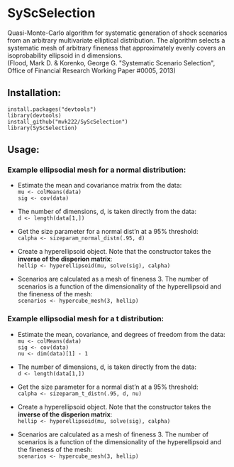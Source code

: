 # SyScSelection
Quasi-Monte-Carlo algorithm for systematic generation of shock scenarios from an arbitrary multivariate elliptical distribution. The algorithm selects a systematic mesh of arbitrary fineness that approximately evenly covers an isoprobability ellipsoid in d dimensions.<br />
(Flood, Mark D. &amp; Korenko, George G. "Systematic Scenario Selection", Office of Financial Research Working Paper #0005, 2013)

## Installation:
```
install.packages("devtools")
library(devtools)
install_github("mvk222/SyScSelection")
library(SyScSelection)
```

## Usage:
### Example ellipsodial mesh for a normal distribution:
- Estimate the mean and covariance matrix from the data:<br />
```mu <- colMeans(data)```<br />
```sig <- cov(data)```

- The number of dimensions, d, is taken directly from the data:<br />
```d <- length(data[1,])```

- Get the size parameter for a normal dist’n at a 95% threshold:<br />
```calpha <- sizeparam_normal_distn(.95, d)```

- Create a hyperellipsoid object. Note that the constructor takes the **inverse of the disperion matrix**:<br />
```hellip <- hyperellipsoid(mu, solve(sig), calpha)```

- Scenarios are calculated as a mesh of fineness 3. The number of scenarios is a function of the dimensionality of the hyperellipsoid and the fineness of the mesh:<br />
```scenarios <- hypercube_mesh(3, hellip)```

### Example ellipsodial mesh for a t distribution:
- Estimate the mean, covariance, and degrees of freedom from the data:<br />
```mu <- colMeans(data)```<br />
```sig <- cov(data)```<br />
```nu <- dim(data)[1] - 1```

- The number of dimensions, d, is taken directly from the data:<br />
```d <- length(data[1,])```

- Get the size parameter for a normal dist’n at a 95% threshold:<br />
```calpha <- sizeparam_t_distn(.95, d, nu)```

- Create a hyperellipsoid object. Note that the constructor takes the **inverse of the disperion matrix**:<br />
```hellip <- hyperellipsoid(mu, solve(sig), calpha)```

- Scenarios are calculated as a mesh of fineness 3. The number of scenarios is a function of the dimensionality of the hyperellipsoid and the fineness of the mesh:<br />
```scenarios <- hypercube_mesh(3, hellip)```
